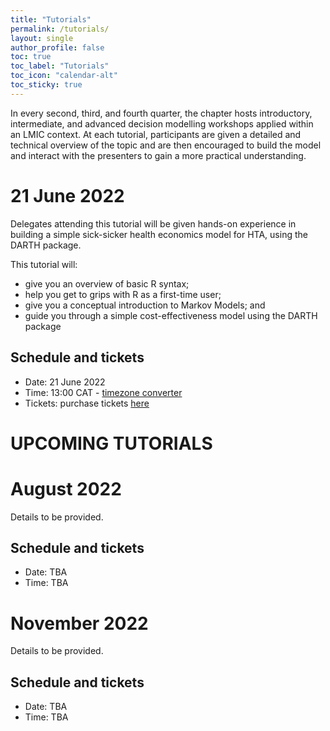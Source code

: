 ```yaml
---
title: "Tutorials"
permalink: /tutorials/
layout: single
author_profile: false
toc: true
toc_label: "Tutorials"
toc_icon: "calendar-alt"
toc_sticky: true
---
```

In every second, third, and fourth quarter, the chapter hosts introductory, intermediate, and advanced decision modelling workshops applied within an LMIC context. At each tutorial, participants are given a detailed and technical overview of the topic and are then encouraged to build the model and interact with the presenters to gain a more practical understanding.

# 21 June 2022
Delegates attending this tutorial will be given hands-on experience in building a simple sick-sicker health economics model for HTA, using the DARTH package. 

This tutorial will:
- give you an overview of basic R syntax;
- help you get to grips with R as a first-time user;
- give you a conceptual introduction to Markov Models; and
- guide you through a simple cost-effectiveness model using the DARTH package
  
## Schedule and tickets
- Date: 21 June 2022
- Time: 13:00 CAT - [timezone converter](https://dateful.com/time-zone-converter)
- Tickets: purchase tickets [here](https://www.eventbrite.com/e/an-introduction-to-r-for-hta-tickets-328078430417)

# UPCOMING TUTORIALS 


# August 2022
Details to be provided.

## Schedule and tickets
- Date: TBA
- Time: TBA

# November 2022
Details to be provided.

## Schedule and tickets
- Date: TBA
- Time: TBA
